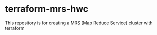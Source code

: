 # terraform-mrs-hwc
This repository is for creating a MRS (Map Reduce Service) cluster with terraform
